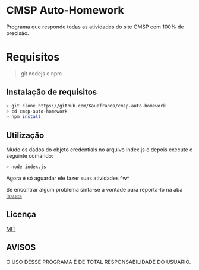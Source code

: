 # CMSP Auto-Homework

Programa que responde todas as atividades do site CMSP com 100% de precisão.

# Requisitos
> git
> nodejs e npm

## Instalação de requisitos

```bash
> git clone https://github.com/Kauefranca/cmsp-auto-homework
> cd cmsp-auto-homework
> npm install
```

## Utilização

Mude os dados do objeto credentials no arquivo index.js e depois execute o seguinte comando:

```bash
> node index.js
```

Agora é só aguardar ele fazer suas atividades ^w^

Se encontrar algum problema sinta-se a vontade para reporta-lo na aba [issues](https://github.com/Kauefranca/cmsp-auto-homework/issues)

## Licença

[MIT](https://github.com/Kauefranca/cmsp-auto-homework/blob/main/LICENSE)

## AVISOS

O USO DESSE PROGRAMA É DE TOTAL RESPONSABILIDADE DO USUÁRIO.